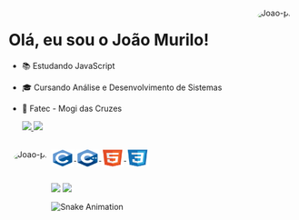 <div style = "display: inline_block"><br>
   <img align="right" alt="Joao-pic" src="https://cdn.discordapp.com/attachments/894788216681541632/1104619855182831706/345103546_1357758701462475_1226773001696528155_n-removebg-preview.png" height="120" style="border-radius:50px;" ">
  </div>

<h1>Olá, eu sou o João Murilo!</h1>


- 📚 Estudando JavaScript
- 🎓 Cursando Análise e Desenvolvimento de Sistemas
- 🏫 Fatec - Mogi das Cruzes


  <div>
    <a href="https://github.com/joaomuril0">
    <img height="135em" src="https://github-readme-stats.vercel.app/api?username=joaomuril0&show_icons=true&theme=dracula&include_all_commits=true&count_private=true"/>
    <img height="135em" src="https://github-readme-stats.vercel.app/api/top-langs/?username=joaomuril0&layout=compact&langs_count=168&theme=dracula"/>
  </div>

  
<div style="display: inline_block"><br>
  
  <img align="center" alt="Joao-C++" height="30" width="40" src="https://raw.githubusercontent.com/devicons/devicon/master/icons/c/c-original.svg">
  <img align="center" alt="Joao-C++" height="30" width="40" src="https://raw.githubusercontent.com/devicons/devicon/master/icons/cplusplus/cplusplus-original.svg">
  <img align="center" alt="Joao-HTML" height="30" width="40" src="https://raw.githubusercontent.com/devicons/devicon/master/icons/html5/html5-original.svg">
  <img align="center" alt="Joao-CSS" height="30" width="40" src="https://raw.githubusercontent.com/devicons/devicon/master/icons/css3/css3-original.svg">
  <img align="left"  alt="Joao-pic" src="https://static.wikia.nocookie.net/pokemon/images/e/ed/Zoroark_BW.gif/revision/latest?cb=20110507164009" height="120" style="border-radius:50px;" ">
  
</div>  

##

<div style="display: inline_block"> 
  <a align="right" href = "mailto:joaolilo044@gmail.com"><img src="https://img.shields.io/badge/Gmail-D14836?style=for-the-badge&logo=gmail&logoColor=white"></a>
  <a align="right" href="https://www.instagram.com/joaomurilx/" target="_blank"><img src="https://img.shields.io/badge/Instagram-E4405F?style=for-the-badge&logo=instagram&logoColor=white"></a> 
</div>
  
![Snake Animation](https://github.com/joaomuril0/joaomuril0/blob/output/github-contribution-grid-snake.svg)
